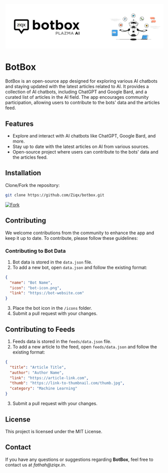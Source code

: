 ![BotBox Banner](https://raw.githubusercontent.com/Ziqx/botbox/main/banner.png)

# BotBox

BotBox is an open-source app designed for exploring various AI chatbots and staying updated with the latest articles related to AI. It provides a collection of AI chatbots, including ChatGPT and Google Bard, and a curated list of articles in the AI field. The app encourages community participation, allowing users to contribute to the bots' data and the articles feed.

## Features

- Explore and interact with AI chatbots like ChatGPT, Google Bard, and more.
- Stay up to date with the latest articles on AI from various sources.
- Open-source project where users can contribute to the bots' data and the articles feed.

## Installation

Clone/Fork the repository: 
```sh
git clone https://github.com/Ziqx/botbox.git
```
[![Fork](https://img.shields.io/github/forks/Ziqx/botbox?label=Fork%20Now&style=for-the-badge)](https://github.com/Ziqx/botbox/fork)

## Contributing

We welcome contributions from the community to enhance the app and keep it up to date. To contribute, please follow these guidelines:

### Contributing to Bot Data

1. Bot data is stored in the `data.json` file.
2. To add a new bot, open `data.json` and follow the existing format:

```json
{
  "name": "Bot Name",
  "icon": "bot-icon.png",
  "link": "https://bot-website.com"
}
```
3. Place the bot icon in the `/icons` folder.
4. Submit a pull request with your changes.

## Contributing to Feeds
1. Feeds data is stored in the `feeds/data.json` file.
2. To add a new article to the feed, open `feeds/data.json` and follow the existing format:
```json
{
  "title": "Article Title",
  "author": "Author Name",
  "link": "https://article-link.com",
  "thumb": "https://link-to-thumbnail.com/thumb.jpg",
  "category": "Machine Learning"
}
```
3. Submit a pull request with your changes.

## License
This project is licensed under the MIT License.

## Contact
If you have any questions or suggestions regarding **BotBox**, feel free to contact us at _fathah@ziqx.in_.
